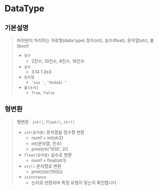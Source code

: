 # DataType

## 기본설명 

> 파이썬이 처리하는 자료형(data type)
> 정수(int), 실수(float), 문자열(str), 불(bool)
>
> * `정수` 
>   *  2진수, 10진수, 8진수, 16진수
> * `실수` 
>   * 3.14   1.2e3
> * `문자열`  
>   * `'xxx '`, `"dsdads "`
> * `불(논리)` 
>   * `True`,` False`

## 형변환

> 형변환 : `int()`, `float()`, `str()`
> * `int(문자열)`  문자열을 정수형 변환 
> 	* num1 = int(str2)
> 	* int(문자열, 진수)
> 	* print(int('1010', 2))
> * `float(문자열)`  실수로 변환
> 	* num1 = float(str1)
> * `str()`  문자열로 변환
> 	* print((str(100)))
> * `isinstance`
>   * 논리로 반환되며 특정 유형이 맞는지 확인합니다
